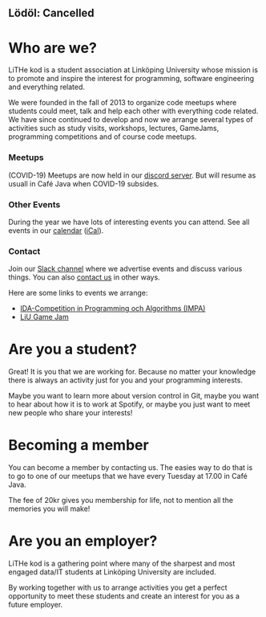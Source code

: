 <div id="important-information">
    <h2>
    Lödöl: Cancelled
    </h2>
</div>

# Who are we?

LiTHe kod is a student association at Linköping University whose mission
is to promote and inspire the interest for programming,
software engineering and everything related.

We were founded in the fall of 2013 to organize code meetups where students could
meet, talk and help each other with everything code related.
We have since continued to develop and now we arrange several types of activities
such as study visits, workshops, lectures, GameJams, programming competitions and
of course code meetups.

<div id="introduction">
	<div class="intro-card">
		<h3>Meetups</h3>
		<i class="symbol fas fa-mug-hot"></i>
		<p>
			<!--At 5pm every Tuesday we meet in Café Java to discuss everything related to programming.-->
			(COVID-19) Meetups are now held in our <a href="https://discord.gg/UG5YYsN">discord server</a>.
			But will resume as usuall in Café Java when COVID-19 subsides.
		</p>
	</div>
	<div class="intro-card">
		<h3>Other Events</h3>
		<i class="symbol fas fa-calendar-day"></i>
		<p>
			During the year we have lots of interesting events you can attend.
			See all events in our <a
			href="https://calendar.google.com/calendar/b/0?cid=bGl0aGVrb2Quc2VfZmE0bXNnbDdxcG1zZG5zNW9jNGZxNDhhZ29AZ3JvdXAuY2FsZW5kYXIuZ29vZ2xlLmNvbQ">calendar</a>
			(<a href="https://calendar.google.com/calendar/ical/lithekod.se_fa4msgl7qpmsdns5oc4fq48ago%40group.calendar.google.com/public/basic.ics">iCal</a>).
		</p>
	</div>
	<div class="intro-card">
		<h3>Contact</h3>
		<i class="symbol fab fa-slack"></i>
		<p>
			Join our <a href="https://lithe-kod.slack.com/">Slack channel</a> where we advertise events and
			discuss various things.
			You can also <a href="/contact/en/">contact us</a> in other ways.
		</p>
	</div>
</div>

Here are some links to events we arrange:

* [IDA-Competition in Programming och Algorithms (IMPA)](https://www.ida.liu.se/projects/impa/new/)
* [LiU Game Jam](https://lithekod.se/gamejam/en/)

# Are you a student?

Great! It is you that we are working for.
Because no matter your knowledge there is always an activity just for you and
your programming interests.

Maybe you want to learn more about version control in Git,
maybe you want to hear about how it is to work at Spotify,
or maybe you just want to meet new people who share your interests!

# Becoming a member

You can become a member by contacting us. The easies way to do that
is to go to one of our meetups that we have every Tuesday at 17.00 in Café Java.

The fee of 20kr gives you membership for life, not to mention all
the memories you will make!

# Are you an employer?

LiTHe kod is a gathering point where many of the sharpest and most engaged data/IT
students at Linköping University are included.

By working together with us to arrange activities you get a perfect opportunity to
meet these students and create an interest for you as a future employer.
